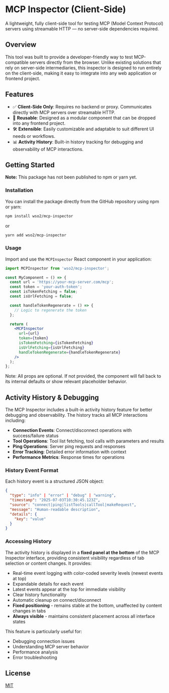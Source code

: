 # MCP Inspector (Client-Side)

A lightweight, fully client-side tool for testing MCP (Model Context Protocol) servers using streamable HTTP — no server-side dependencies required.

## Overview

This tool was built to provide a developer-friendly way to test MCP-compatible servers directly from the browser. Unlike existing solutions that rely on server-side intermediaries, this inspector is designed to run entirely on the client-side, making it easy to integrate into any web application or frontend project.

## Features

- ✅ **Client-Side Only**: Requires no backend or proxy. Communicates directly with MCP servers over streamable HTTP.
- 🔁 **Reusable**: Designed as a modular component that can be dropped into any frontend project.
- 🛠️ **Extensible**: Easily customizable and adaptable to suit different UI needs or workflows.
- 📊 **Activity History**: Built-in history tracking for debugging and observability of MCP interactions.

## Getting Started

**Note:** This package has not been published to npm or yarn yet.

### Installation

You can install the package directly from the GitHub repository using npm or yarn:

```bash
npm install wso2/mcp-inspector
```

or

```bash
yarn add wso2/mcp-inspector
```

### Usage

Import and use the `MCPInspector` React component in your application:

```jsx
import MCPInspector from 'wso2/mcp-inspector';

const MyComponent = () => {
  const url = 'https://your-mcp-server.com/mcp';
  const token = 'your-auth-token';
  const isTokenFetching = false;
  const isUrlFetching = false;

  const handleTokenRegenerate = () => {
    // Logic to regenerate the token
  };

  return (
    <MCPInspector
      url={url}
      token={token}
      isTokenFetching={isTokenFetching}
      isUrlFetching={isUrlFetching}
      handleTokenRegenerate={handleTokenRegenerate}
    />
  );
};
```

Note: All props are optional. If not provided, the component will fall back to its internal defaults or show relevant placeholder behavior.

## Activity History & Debugging

The MCP Inspector includes a built-in activity history feature for better debugging and observability. The history tracks all MCP interactions including:

- **Connection Events**: Connect/disconnect operations with success/failure status
- **Tool Operations**: Tool list fetching, tool calls with parameters and results
- **Ping Operations**: Server ping requests and responses
- **Error Tracking**: Detailed error information with context
- **Performance Metrics**: Response times for operations

### History Event Format

Each history event is a structured JSON object:

```json
{
  "type": "info" | "error" | "debug" | "warning",
  "timestamp": "2025-07-03T10:30:45.123Z",
  "source": "connect|ping|listTools|callTool|makeRequest",
  "message": "Human-readable description",
  "details": {
    "key": "value"
  }
}
```

### Accessing History

The activity history is displayed in a **fixed panel at the bottom** of the MCP Inspector interface, providing consistent visibility regardless of tab selection or content changes. It provides:

- Real-time event logging with color-coded severity levels (newest events at top)
- Expandable details for each event  
- Latest events appear at the top for immediate visibility
- Clear history functionality
- Automatic cleanup on connect/disconnect
- **Fixed positioning** - remains stable at the bottom, unaffected by content changes in tabs
- **Always visible** - maintains consistent placement across all interface states

This feature is particularly useful for:
- Debugging connection issues
- Understanding MCP server behavior
- Performance analysis
- Error troubleshooting

## License

[MIT](./LICENSE)
